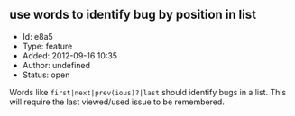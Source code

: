 ## use words to identify bug by position in list
+ Id: e8a5
+ Type: feature
+ Added: 2012-09-16 10:35
+ Author: undefined
+ Status: open

Words like `first|next|prev(ious)?|last` should identify bugs in a list. This will require the last viewed/used issue to be remembered.
